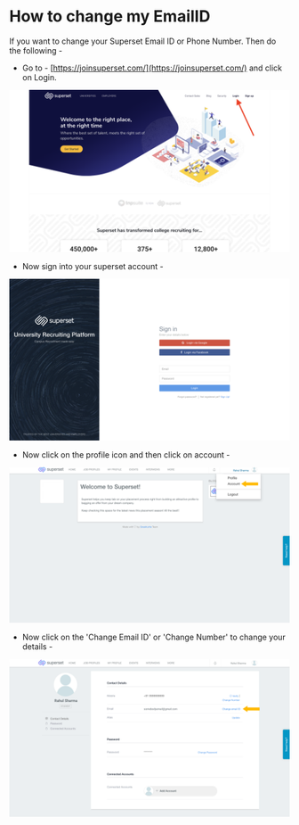 # How to change my EmailID

If you want to change your Superset Email ID or Phone Number. Then do the following - 

* Go to - [https://joinsuperset.com/](https://joinsuperset.com/) and click on Login.

![](../../.gitbook/assets/image%20%2825%29.png)

* Now sign into your superset account - 

![](../../.gitbook/assets/image%20%284%29.png)

* Now click on the profile icon and then click on account - 

![](../../.gitbook/assets/image%20%2817%29.png)

* Now click on the 'Change Email ID' or 'Change Number' to change your details - 

![](../../.gitbook/assets/image.png)


